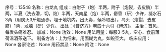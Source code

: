 序号：13548
名称：白龙丸
组成：白附子（炮）半两，附子（炮裂，去皮脐）半两，半夏（洗去滑，切，焙）半两，天南星（炮）半两，麝香（研）少许，凝水石3两（用炭火3斤煅通赤，埋于地坑内，出火毒，候冷取出），乌头（炮裂，去皮脐）1两，龙脑（研）少许。
出处：《普济方》卷四十六引《博济》。
主治：首风，每发头痛难忍。
加减：None
功效：None
用法用量：每服3-5丸，空心、食前薄荷温酒茶送下。
制备方法：上为细末，用面糊为丸，如豌豆大。
临床应用：None
各家论述：None
用药禁忌：None
附注：None
